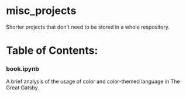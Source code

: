 # misc_projects
Shorter projects that don't need to be stored in a whole respository.

# Table of Contents:

### book.ipynb
A brief analysis of the usage of color and color-themed language in The Great Gatsby.
